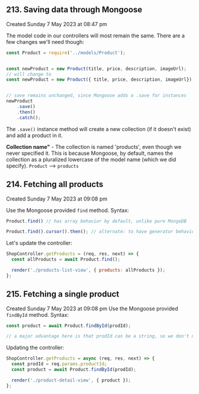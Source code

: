 ## 213. Saving data through Mongoose
Created Sunday 7 May 2023 at 08:47 pm

The model code in our controllers will most remain the same. There are a few changes we'll need though:
```js
const Product = require('../models/Product');


const newProduct = new Product(title, price, description, imageUrl);
// will change to
const newProduct = new Product({ title, price, description, imageUrl});


// save remains unchanged, since Mongoose adds a .save for instances
newProduct
	.save()
	.then()
	.catch(); 
```
The `.save()` instance method will create a new collection (if it doesn't exist) and add a product in it.

**Collection name"** - The collection is named 'products', even though we never specified it. This is because Mongoose, by default, names the collection as a pluralized lowercase of the model name (which we did specify). `Product` --> `products`


## 214. Fetching all products
Created Sunday 7 May 2023 at 09:08 pm

Use the Mongoose provided `find` method. Syntax:
```js
Product.find() // has array behavior by default, unlike pure MongoDB

Product.find().cursor().then(); // alternate: to have generator behavior
```

Let's update the controller:
```js
ShopController.getProducts = (req, res, next) => {
  const allProducts = await Product.find();

  render('./products-list-view', { products: allProducts });
};
```


## 215. Fetching a single product
Created Sunday 7 May 2023 at 09:08 pm
Use the Mongoose provided `findById` method. Syntax:
```js
const product = await Product.findById(prodId);

// a major advantage here is that prodId can be a string, so we don't need to send a mongodb.ObjectId instance
```

Updating the controller:
```js
ShopController.getProducts = async (req, res, next) => {
  const prodId = req.params.productId;
  const product = await Product.findById(prodId);

  render('./product-detail-view', { product });
};
```